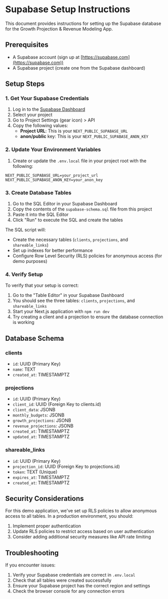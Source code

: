 # Supabase Setup Instructions

This document provides instructions for setting up the Supabase database for the Growth Projection & Revenue Modeling App.

## Prerequisites

- A Supabase account (sign up at [https://supabase.com](https://supabase.com))
- A Supabase project (create one from the Supabase dashboard)

## Setup Steps

### 1. Get Your Supabase Credentials

1. Log in to the [Supabase Dashboard](https://app.supabase.com)
2. Select your project
3. Go to Project Settings (gear icon) > API
4. Copy the following values:
   - **Project URL**: This is your `NEXT_PUBLIC_SUPABASE_URL`
   - **anon/public** key: This is your `NEXT_PUBLIC_SUPABASE_ANON_KEY`

### 2. Update Your Environment Variables

1. Create or update the `.env.local` file in your project root with the following:

```
NEXT_PUBLIC_SUPABASE_URL=your_project_url
NEXT_PUBLIC_SUPABASE_ANON_KEY=your_anon_key
```

### 3. Create Database Tables

1. Go to the SQL Editor in your Supabase Dashboard
2. Copy the contents of the `supabase-schema.sql` file from this project
3. Paste it into the SQL Editor
4. Click "Run" to execute the SQL and create the tables

The SQL script will:
- Create the necessary tables (`clients`, `projections`, and `shareable_links`)
- Set up indexes for better performance
- Configure Row Level Security (RLS) policies for anonymous access (for demo purposes)

### 4. Verify Setup

To verify that your setup is correct:

1. Go to the "Table Editor" in your Supabase Dashboard
2. You should see the three tables: `clients`, `projections`, and `shareable_links`
3. Start your Next.js application with `npm run dev`
4. Try creating a client and a projection to ensure the database connection is working

## Database Schema

### clients
- `id`: UUID (Primary Key)
- `name`: TEXT
- `created_at`: TIMESTAMPTZ

### projections
- `id`: UUID (Primary Key)
- `client_id`: UUID (Foreign Key to clients.id)
- `client_data`: JSONB
- `monthly_budgets`: JSONB
- `growth_projections`: JSONB
- `revenue_projections`: JSONB
- `created_at`: TIMESTAMPTZ
- `updated_at`: TIMESTAMPTZ

### shareable_links
- `id`: UUID (Primary Key)
- `projection_id`: UUID (Foreign Key to projections.id)
- `token`: TEXT (Unique)
- `expires_at`: TIMESTAMPTZ
- `created_at`: TIMESTAMPTZ

## Security Considerations

For this demo application, we've set up RLS policies to allow anonymous access to all tables. In a production environment, you should:

1. Implement proper authentication
2. Update RLS policies to restrict access based on user authentication
3. Consider adding additional security measures like API rate limiting

## Troubleshooting

If you encounter issues:

1. Verify your Supabase credentials are correct in `.env.local`
2. Check that all tables were created successfully
3. Ensure your Supabase project has the correct region and settings
4. Check the browser console for any connection errors 